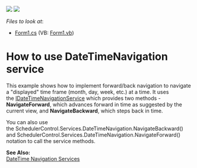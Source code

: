 <!-- default badges list -->
[![](https://img.shields.io/badge/Open_in_DevExpress_Support_Center-FF7200?style=flat-square&logo=DevExpress&logoColor=white)](https://supportcenter.devexpress.com/ticket/details/E154)
[![](https://img.shields.io/badge/📖_How_to_use_DevExpress_Examples-e9f6fc?style=flat-square)](https://docs.devexpress.com/GeneralInformation/403183)
<!-- default badges end -->
<!-- default file list -->
*Files to look at*:

* [Form1.cs](./CS/Form1.cs) (VB: [Form1.vb](./VB/Form1.vb))
<!-- default file list end -->
# How to use DateTimeNavigation service


<p>This example shows how to implement forward/back navigation to navigate a "displayed" time frame (month, day, week, etc.) at a time. It uses the <a href="http://help.devexpress.com/#CoreLibraries/clsDevExpressXtraSchedulerServicesIDateTimeNavigationServicetopic">IDateTimeNavigationService</a> which provides two methods - <strong>NavigateForward</strong>, which advances forward in time as suggested by the current view, and <strong>NavigateBackward</strong>, which steps back in time. </p>
<p>You can also use the SchedulerControl.Services.DateTimeNavigation.NavigateBackward() and SchedulerControl.Services.DateTimeNavigation.NavigateForward() notation to call the service methods.</p>
<p><strong>See Also:</strong><br /> <a href="http://documentation.devexpress.com/#WindowsForms/CustomDocument4109">DateTime Navigation Services</a></p>

<br/>


